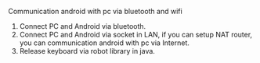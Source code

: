 Communication android with pc via bluetooth and wifi
1. Connect PC and Android via bluetooth.
2. Connect PC and Android via socket in LAN, if you can setup NAT router, you can communication android with pc via Internet.
3. Release keyboard via robot library in java.
